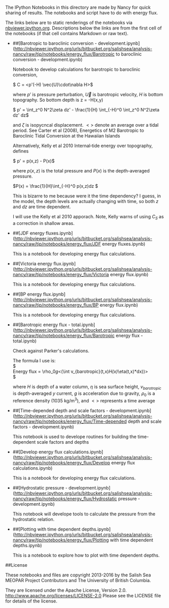 The IPython Notebooks in this directory are made by Nancy for
quick sharing of results. The notebooks and script have to do with energy flux.

The links below are to static renderings of the notebooks via
[nbviewer.ipython.org](http://nbviewer.ipython.org/).
Descriptions below the links are from the first cell of the notebooks
(if that cell contains Markdown or raw text).

* ##[Barotropic to baroclinic conversion - development.ipynb](http://nbviewer.ipython.org/urls/bitbucket.org/salishsea/analysis-nancy/raw/tip/notebooks/energy_flux/Barotropic to baroclinic conversion - development.ipynb)  
    
    Notebook to develop calculations for barotropic to baroclinic conversion,  
      
    $ C = <p'(-H) \vec{U}\cdot\nabla H>$  
      
    where $p'$ is pressure perturbation, $\vec{U}$ is barotropic velocity, $H$ is bottom topography. So bottom depth is z = -H(x,y)  
      
    $ p' = \int_z^0 N^2\zeta dz' - \frac{1}{H} \int_{-H}^0 \int_z^0 N^2\zeta dz' dz$  
      
    and $\zeta$ is isopycncal displacement. $<>$ denote an average over a tidal period. See Carter et al (2008), Energetics of M2 Barotropic to Baroclinic Tidal Conversion at the Hawaiian Islands  
      
    Alternatively, Kelly et al 2010 Internal‐tide energy over topography, defines  
      
    $ p' = p(x,z) - P(x)$  
      
    where $p(x,z)$ is the total pressure and $P(x)$ is the depth-averaged pressure.  
      
    $P(x) = \frac{1}{H}\int_{-H}^0 p(x,z)dz $  
      
    This is bizarre to me because were it the time dependency? I guess, in the model, the depth levels are actually changing with time, so both $z$ and $dz$ are time dependent.   
      
    I will use the Kelly et al 2010 apporach. Note, Kelly warns of using $C_S$ as a correction in shallow areas.  

* ##[JDF energy fluxes.ipynb](http://nbviewer.ipython.org/urls/bitbucket.org/salishsea/analysis-nancy/raw/tip/notebooks/energy_flux/JDF energy fluxes.ipynb)  
    
    This is a notebook for developing energy flux calculations.  

* ##[Victoria energy flux.ipynb](http://nbviewer.ipython.org/urls/bitbucket.org/salishsea/analysis-nancy/raw/tip/notebooks/energy_flux/Victoria energy flux.ipynb)  
    
    This is a notebook for developing energy flux calculations.  

* ##[BP energy flux.ipynb](http://nbviewer.ipython.org/urls/bitbucket.org/salishsea/analysis-nancy/raw/tip/notebooks/energy_flux/BP energy flux.ipynb)  
    
    This is a notebook for developing energy flux calculations.  

* ##[Barotropic energy flux - total.ipynb](http://nbviewer.ipython.org/urls/bitbucket.org/salishsea/analysis-nancy/raw/tip/notebooks/energy_flux/Barotropic energy flux - total.ipynb)  
    
    Check against Parker's calculations.  
      
    The formula I use is:  
    $  
    Energy flux = \rho_0*g*<(\int v_{barotropic}(t,x)*H(x)*\eta(t,x)*dx))>  
    $  
      
    where $H$ is depth of a water column, $\eta$ is sea surface height, $v_{barotropic}$ is depth-averaged $y$ current, $g$ is acceleration due to gravity, $\rho_0$ is a reference density (1035 kg/m$^3$), and $<>$ represents a time average  

* ##[Time-depended depth and scale factors - development.ipynb](http://nbviewer.ipython.org/urls/bitbucket.org/salishsea/analysis-nancy/raw/tip/notebooks/energy_flux/Time-depended depth and scale factors - development.ipynb)  
    
    This notebook is used to develope routines for building the time-dependent scale factors and depths  

* ##[Develop energy flux calculations.ipynb](http://nbviewer.ipython.org/urls/bitbucket.org/salishsea/analysis-nancy/raw/tip/notebooks/energy_flux/Develop energy flux calculations.ipynb)  
    
    This is a notebook for developing energy flux calculations.  

* ##[Hydrostatic pressure - development.ipynb](http://nbviewer.ipython.org/urls/bitbucket.org/salishsea/analysis-nancy/raw/tip/notebooks/energy_flux/Hydrostatic pressure - development.ipynb)  
    
    This notebook will develope tools to calculate the pressure from the hydrostatic relation.   

* ##[Plotting with time dependent depths.ipynb](http://nbviewer.ipython.org/urls/bitbucket.org/salishsea/analysis-nancy/raw/tip/notebooks/energy_flux/Plotting with time dependent depths.ipynb)  
    
    This is a notebook to explore how to plot with time dependent depths.  


##License

These notebooks and files are copyright 2013-2016
by the Salish Sea MEOPAR Project Contributors
and The University of British Columbia.

They are licensed under the Apache License, Version 2.0.
http://www.apache.org/licenses/LICENSE-2.0
Please see the LICENSE file for details of the license.
